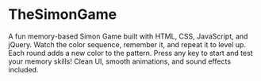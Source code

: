 # TheSimonGame
A fun memory-based Simon Game built with HTML, CSS, JavaScript, and jQuery. Watch the color sequence, remember it, and repeat it to level up. Each round adds a new color to the pattern. Press any key to start and test your memory skills! Clean UI, smooth animations, and sound effects included.
